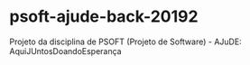 # psoft-ajude-back-20192
Projeto da disciplina de PSOFT (Projeto de Software) - AJuDE: AquiJUntosDoandoEsperança
